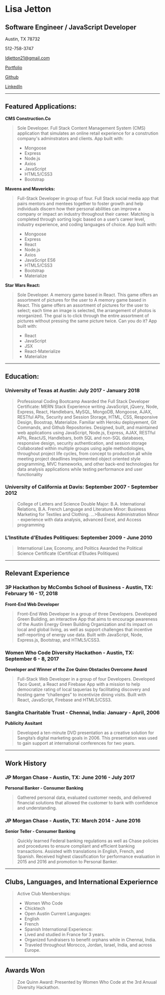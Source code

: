 # **Lisa Jetton**
## **Software Engineer / JavaScript Developer**

Austin, TX 78732

512-758-3747

[ldjetton21@gmail.com](ldjetton21@gmail.com)

[Portfolio](http://lisajetton.com)

[Github](https://github.com/JettTech/)

[LinkedIn](https://www.linkedin.com/in/lisa-jetton/)

- - - -
 ## Featured Applications: ##
 
**CMS Construction.Co** 
>Sole Developer. 
>Full Stack Content Management System (CMS) application that simulates an online retail experience for a constrution company's adminstrators and clients.
>App built with:
>- Mongoose
>- Express
>- Node.js
>- Axios
>- JavaScript
>- HTML5/CSS3
>- Bootstrap

**Mavens and Mavericks:** 
>Full-Stack Developer in group of four. 
>Full Stack social media app that pairs mentors and mentees together to foster growth and help individuals discern how their personal abilities can improve a company or impact an industry throughout their career. Matching is completed through sorting logic based on a user’s career level, industry experience, and coding languages of choice.
>App built with:
>- Mongoose
>- Express
>- React
>- Node.js
>- Axios
>- JavaScript ES6
>- HTML5/CSS3
>- Bootstrap
>- Materialize

**Star Wars React:**
>Sole Developer. 
>A memory game based in React. This game offers an assortment of pictures for the user to A memory game based in React. This game offers an assortment of pictures for the user to select; each time an image is selected, the arrangement of photos is reorganized. The goal is to click through the entire assortment of pictures without pressing the same picture twice. Can you do it? 
>App built with:
>- React
>- JavaScript
>- JSX
>- React-Materialize
>- Materialize

- - - -
 ## Education: ##

### **University of Texas at Austin:  July 2017 - January 2018**
>Professional Coding Bootcamp
>Awarded the Full Stack Developer Certificate: MERN Stack
>Experience writing JavaScript, jQuery, Node, Express, React, Handlebars, MySQL, MongoDB, Mongoose, AJAX, RESTful APIs, Security and Session Storage, HTML, CSS, Responsive Design, Boostrap, Materialize. Familiar with Heroku deployement, Git Commands, and Github Repositories.
>Designed, built, and maintained web applications using JavaScript, Node.js, Express, AJAX, RESTful APIs, ReactJS, Handlebars, both SQL and non-SQL databases, responsive design, security authentication, and session storage
>Collaborated within multiple groups using agile methodologies, throughout project life cycles, from concept to production all while meeting project deadlines
>Implemented object oriented style programming, MVC frameworks, and other back-end technologies for data analysis applications while testing performance and user functionality

### **University of California at Davis: September 2007 - September 2012**
>College of Letters and Science
>Double Major: B.A. International Relations, B.A. French Language and Literature 
>Minor: Business Marketing for Textiles and Clothing. ...>Business Administration Minor - experience with data analysis, advanced Excel, and Access programming

### **L’Institute d’Etudes Politiques: September 2009 - June 2010**
>International Law, Economy, and Politics
>Awarded the Political Science Certificate (Certificat d’Etudes Politiques)

- - - -
## **Relevant Experience**

### **3P Hackathon by McCombs School of Business - Austin, TX: February 16 - 17, 2018**
**Front-End Web Developer**
>Front-End Web Developer in a group of three Developers.
>Developed Green Building, an interactive App that aims to encourage awareness of the Austin Energy Green Building Organization and its impact on local and global living, as well as support challenges that incentive self-reporting of energy use data.
>Built with JavaScript, Node, Express.js, Bootstrap, and HTML5/CSS3.

### **Women Who Code Diversity Hackathon - Austin, TX: September 6 - 8, 2017**
**Developer and Winner of the Zoe Quinn Obstacles Overcome Award**
>Full-Stack Web Developer in a group of four Developers.
>Developed Taco Quest, a React and Firebase App with a mission to help democratize rating of local taquerias by facilitating discovery and hosting game “challenges” to incentivize dining visits.
>Built with React, JavaScript, Firebase and HTML5/CSS3.

### **Sangita Charitable Trust - Chennai, India: January - April, 2006**
**Publicity Assitant**
>Developed a ten-minute DVD presentation as a creative solution for Sangita’s digital marketing goals in 2006.  This presentation was used to gain support at international conferences for two years.

- - - -
## **Work History**

### **JP Morgan Chase - Austin, TX: June 2016 - July 2017**
**Personal Banker - Consumer Banking**
>Gathered personal data, evaluated customer needs, and delivered financial solutions that allowed the customer to bank with confidence and understanding.

### **JP Morgan Chase - Austin, TX: March 2014 - June 2016**
**Senior Teller - Consumer Banking**
>Quickly learned Federal banking regulations as well as Chase policies and procedures to ensure compliant and efficient banking transactions.
>Assisted with translations in English, French, and Spanish. 
>Received highest classification for performance evaluation in 2015 and 2016 and promotion to Personal Banker.
 
 - - - -
## Clubs, Languages, and International Experiernce ##
>Active Club Memberships:
 >- Women Who Code
 >- Chicktech
 >- Open Austin
>Current Languages: 
 >- English
 >- French
 >- Spanish
>International Experience: 
 >- Lived and studied in France for 3 years. 
 >- Organized fundraisers to benefit orphans while in Chennai, India.  
 >- Traveled throughout Morocco, Jordan, Israel, India, and across Europe.
  
 - - - -
## Awards Won ##
>Zoe Quinn Award: Presented by Women Who Code at the 3rd Anuual Diversity Hackathon.
 
